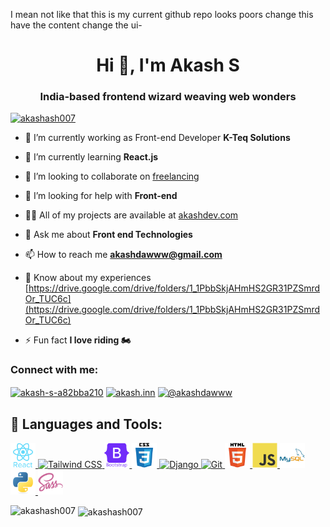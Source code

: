 I mean not like that this is my current github repo looks poors change this have the content change the ui-

<h1 align="center">Hi 👋, I'm Akash S</h1>
<h3 align="center">India-based frontend wizard weaving web wonders</h3>


<p align="left"> <a href="https://github.com/ryo-ma/github-profile-trophy"><img src="https://github-profile-trophy.vercel.app/?username=akashash007" alt="akashash007" /></a> </p>

- 🔭 I’m currently working as Front-end Developer **K-Teq Solutions**

- 🌱 I’m currently learning **React.js**

- 👯 I’m looking to collaborate on [freelancing](www.srikailash.xyz)

- 🤝 I’m looking for help with **Front-end**

- 👨‍💻 All of my projects are available at [akashdev.com](akashdev.com)

- 💬 Ask me about **Front end Technologies**

- 📫 How to reach me **akashdawww@gmail.com**

- 📄 Know about my experiences [https://drive.google.com/drive/folders/1_1PbbSkjAHmHS2GR31PZSmrdOr_TUC6c](https://drive.google.com/drive/folders/1_1PbbSkjAHmHS2GR31PZSmrdOr_TUC6c)

- ⚡ Fun fact **I love riding 🏍**

<h3 align="left">Connect with me:</h3>
<p align="left">
<a href="https://linkedin.com/in/akash-s-a82bba210" target="blank"><img align="center" src="https://raw.githubusercontent.com/rahuldkjain/github-profile-readme-generator/master/src/images/icons/Social/linked-in-alt.svg" alt="akash-s-a82bba210" height="30" width="40" /></a>
<a href="https://instagram.com/akash.inn" target="blank"><img align="center" src="https://raw.githubusercontent.com/rahuldkjain/github-profile-readme-generator/master/src/images/icons/Social/instagram.svg" alt="akash.inn" height="30" width="40" /></a>
<a href="https://www.hackerrank.com/@akashdawww" target="blank"><img align="center" src="https://raw.githubusercontent.com/rahuldkjain/github-profile-readme-generator/master/src/images/icons/Social/hackerrank.svg" alt="@akashdawww" height="30" width="40" /></a>
</p>

## 🚀 Languages and Tools:

<p align="left">
  <a href="https://react.dev/" target="_blank" rel="noreferrer">
    <img src="https://raw.githubusercontent.com/devicons/devicon/master/icons/react/react-original-wordmark.svg" alt="React" width="40" height="40"/>
  </a>
  <a href="https://tailwindcss.com/" target="_blank" rel="noreferrer">
    <img src="https://www.vectorlogo.zone/logos/tailwindcss/tailwindcss-icon.svg" alt="Tailwind CSS" width="40" height="40"/>
  </a>
  <a href="https://getbootstrap.com" target="_blank" rel="noreferrer">
    <img src="https://raw.githubusercontent.com/devicons/devicon/master/icons/bootstrap/bootstrap-plain-wordmark.svg" alt="Bootstrap" width="40" height="40"/>
  </a>
  <a href="https://www.w3schools.com/css/" target="_blank" rel="noreferrer">
    <img src="https://raw.githubusercontent.com/devicons/devicon/master/icons/css3/css3-original-wordmark.svg" alt="CSS3" width="40" height="40"/>
  </a>
  <a href="https://www.djangoproject.com/" target="_blank" rel="noreferrer">
    <img src="https://cdn.worldvectorlogo.com/logos/django.svg" alt="Django" width="40" height="40"/>
  </a>
  <a href="https://git-scm.com/" target="_blank" rel="noreferrer">
    <img src="https://www.vectorlogo.zone/logos/git-scm/git-scm-icon.svg" alt="Git" width="40" height="40"/>
  </a>
  <a href="https://www.w3.org/html/" target="_blank" rel="noreferrer">
    <img src="https://raw.githubusercontent.com/devicons/devicon/master/icons/html5/html5-original-wordmark.svg" alt="HTML5" width="40" height="40"/>
  </a>
  <a href="https://developer.mozilla.org/en-US/docs/Web/JavaScript" target="_blank" rel="noreferrer">
    <img src="https://raw.githubusercontent.com/devicons/devicon/master/icons/javascript/javascript-original.svg" alt="JavaScript" width="40" height="40"/>
  </a>
  <a href="https://www.mysql.com/" target="_blank" rel="noreferrer">
    <img src="https://raw.githubusercontent.com/devicons/devicon/master/icons/mysql/mysql-original-wordmark.svg" alt="MySQL" width="40" height="40"/>
  </a>
  <a href="https://www.python.org" target="_blank" rel="noreferrer">
    <img src="https://raw.githubusercontent.com/devicons/devicon/master/icons/python/python-original.svg" alt="Python" width="40" height="40"/>
  </a>
  <a href="https://sass-lang.com" target="_blank" rel="noreferrer">
    <img src="https://raw.githubusercontent.com/devicons/devicon/master/icons/sass/sass-original.svg" alt="Sass" width="40" height="40"/>
  </a>
</p>

<p><img align="left" src="https://github-readme-stats.vercel.app/api/top-langs?username=akashash007&show_icons=true&locale=en&layout=compact" alt="akashash007" /></p>

<p>&nbsp;<img align="center" src="https://github-readme-stats.vercel.app/api?username=akashash007&show_icons=true&locale=en" alt="akashash007" /></p>
